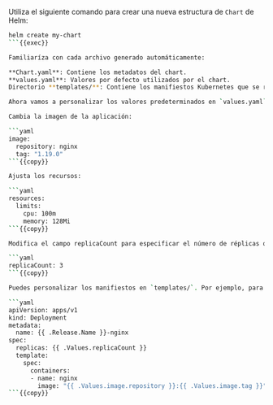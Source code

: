 Utiliza el siguiente comando para crear una nueva estructura de `Chart` de Helm:

```bash
helm create my-chart
```{{exec}}

Familiaríza con cada archivo generado automáticamente:

**Chart.yaml**: Contiene los metadatos del chart.
**values.yaml**: Valores por defecto utilizados por el chart.
Directorio **templates/**: Contiene los manifiestos Kubernetes que se renderizan con los valores.

Ahora vamos a personalizar los valores predeterminados en `values.yaml`. Por ejemplo:

Cambia la imagen de la aplicación:

```yaml
image:
  repository: nginx
  tag: "1.19.0"
```{{copy}}

Ajusta los recursos:

```yaml
resources:
  limits:
    cpu: 100m
    memory: 128Mi
```{{copy}}

Modifica el campo replicaCount para especificar el número de réplicas que deseas para tu aplicación:

```yaml
replicaCount: 3
```{{copy}}

Puedes personalizar los manifiestos en `templates/`. Por ejemplo, para el `deployment.yaml`:

```yaml
apiVersion: apps/v1
kind: Deployment
metadata:
  name: {{ .Release.Name }}-nginx
spec:
  replicas: {{ .Values.replicaCount }}
  template:
    spec:
      containers:
      - name: nginx
        image: "{{ .Values.image.repository }}:{{ .Values.image.tag }}"
```{{copy}}